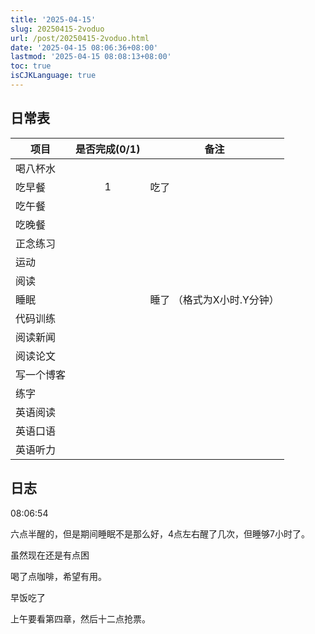 ```yaml
---
title: '2025-04-15'
slug: 20250415-2voduo
url: /post/20250415-2voduo.html
date: '2025-04-15 08:06:36+08:00'
lastmod: '2025-04-15 08:08:13+08:00'
toc: true
isCJKLanguage: true
---
```






## 日常表

|项目|是否完成(0/1)|备注|
| ------------| :-------------: | -----------------------------|
|喝八杯水|||
|吃早餐|1|吃了|
|吃午餐|||
|吃晚餐|||
|正念练习|||
|运动|||
|阅读|||
|睡眠||睡了  （格式为X小时.Y分钟）|
|代码训练|||
|阅读新闻|||
|阅读论文|||
|写一个博客|||
|练字|||
|英语阅读|||
|英语口语|||
|英语听力|||

## 日志

08:06:54

六点半醒的，但是期间睡眠不是那么好，4点左右醒了几次，但睡够7小时了。

虽然现在还是有点困

喝了点咖啡，希望有用。

早饭吃了

上午要看第四章，然后十二点抢票。

